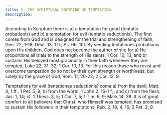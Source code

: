 ```yaml
---
title: 5. THE SCRIPTURAL DOCTRINE OF TEMPTATION.
description: 
---
```


According to Scripture there is a) a temptation for good (tentatio probationis) and b) a temptation for evil (tentatio seductionis). The first comes from God and is designed for the trial and strengthening of faith, Gen. 22, 1-18; Deut. 13, 1 fi.; Ps. 66, 10f. By sending tentationes probationis upon His children, God does not become the author of sin; for a) He proportions all trials to the strength of His saints, 1 Cor. 10, 13, and b) sustains His beloved most graciously in their faith whenever they are tempted, Luke 22, 31. 32; 1 Cor. 10, 13. For this reason those who resist and overcome temptation do so not by their own strength or worthiness, but solely by the grace of God, Rom. 11, 20-22; 2 Cor. 12, 9.

Temptations for evil (tentationes seductionis) come a) from the devil, Matt. 4, 1 ff.; 1 Pet. 5, 8; b) from the world, 1 John 2, 15-1 ";; and c) from the flesh, Jas. 1, 14; cf. 1 Thess. 3, 5; 1 Cor. 7, 5; 1 Tim. 6, 9; Mark 14, 38. It is of great comfort to all believers that Christ, who Himself was tempted, has promised to sustain His followers in their temptations, Reb. 2, 18; 4, 15; 2 Pet. 2, 9.